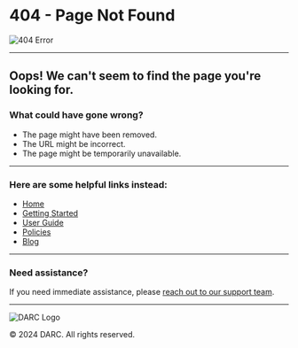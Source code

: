 # 404 - Page Not Found

![404 Error](https://via.placeholder.com/600x200.png?text=404+Error)

---

## Oops! We can't seem to find the page you're looking for.

### What could have gone wrong?
- The page might have been removed.
- The URL might be incorrect.
- The page might be temporarily unavailable.

---

### Here are some helpful links instead:
- [Home](place_holder)
- [Getting Started](placeholder_link)
- [User Guide](placeholder_link)
- [Policies](placeholder_link)
- [Blog](placeholder_link)

---

### Need assistance?
If you need immediate assistance, please [reach out to our support team](mailto:gsb_darcresearch@stanford.edu).

---

![DARC Logo](https://via.placeholder.com/150.png?text=Your+Logo)

© 2024 DARC. All rights reserved.